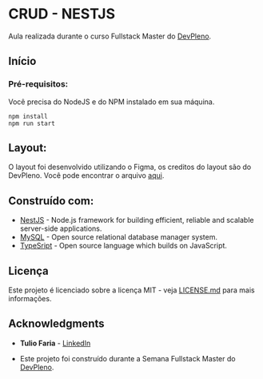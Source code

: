 # CRUD - NESTJS

Aula realizada durante o curso Fullstack Master do [DevPleno](https://devpleno.com).

## Início

### Pré-requisitos:

Você precisa do NodeJS e do NPM instalado em sua máquina.

```
npm install
npm run start
```

## Layout:

O layout foi desenvolvido utilizando o Figma, os creditos do layout são do DevPleno. Você pode encontrar o arquivo [aqui](https://www.figma.com/file/HxvAYhS6l7UDI49u8uLdaC/palpite-box?node-id=0%3A1).

## Construído com:

- [NestJS](https://nestjs.com/) - Node.js framework for building efficient, reliable and scalable server-side applications.
- [MySQL](https://www.mysql.com/) - Open source relational database manager system.
- [TypeSript](https://www.typescriptlang.org/) - Open source language which builds on JavaScript.

## Licença

Este projeto é licenciado sobre a licença MIT - veja [LICENSE.md](https://github.com/lipegomes/crud-nest/blob/main/LICENSE.md) para mais informações.

## Acknowledgments

- **Tulio Faria** - [LinkedIn](https://www.linkedin.com/in/tuliofaria/)

- Este projeto foi construído durante a Semana Fullstack Master do [DevPleno](https://devpleno.com).